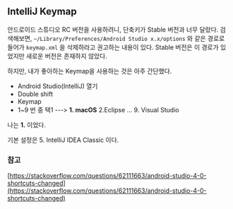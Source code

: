 ## IntelliJ Keymap

안드로이드 스튜디오 RC 버전을 사용하려니, 단축키가 Stable 버전과 너무 달랐다. 검색해보면, `~/Library/Preferences/Android Studio x.x/options` 와 같은 경로로 들어가 `keymap.xml` 을 삭제하라고 권고하는 내용이 있다. Stable 버전은 이 경로가 있었지만 새로운 버전은 존재하지 않았다.

하지만, 내가 좋아하는 Keymap을 사용하는 것은 아주 간단했다. 

- Android Studio(IntelliJ) 열기
- Double shift
- Keymap
- 1~9 번 중 택1 ---> **1. macOS**   2.Eclipse ...  9. Visual Studio

나는 **1.** 이었다. 

기본 설정은 5. IntelliJ IDEA Classic 이다.

### 참고

[https://stackoverflow.com/questions/62111663/android-studio-4-0-shortcuts-changed](https://stackoverflow.com/questions/62111663/android-studio-4-0-shortcuts-changed)

